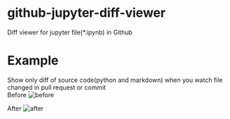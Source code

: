 # github-jupyter-diff-viewer
Diff viewer for jupyter file(*.ipynb) in Github

# Example
Show only diff of source code(python and markdown) when you watch file changed in pull request or commit  
Before 
![before](https://user-images.githubusercontent.com/43720583/88475020-1f2f5c00-cf67-11ea-84a6-cab6c4b45208.png)

After
![after](https://user-images.githubusercontent.com/43720583/88475022-20f91f80-cf67-11ea-95e0-ada915d4daee.png)
